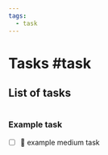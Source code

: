 ```yaml
---
tags:
  - task
---
```

# Tasks #task 

## List of tasks
```tasks
```



### Example task

- [ ] 🔼 example medium task


